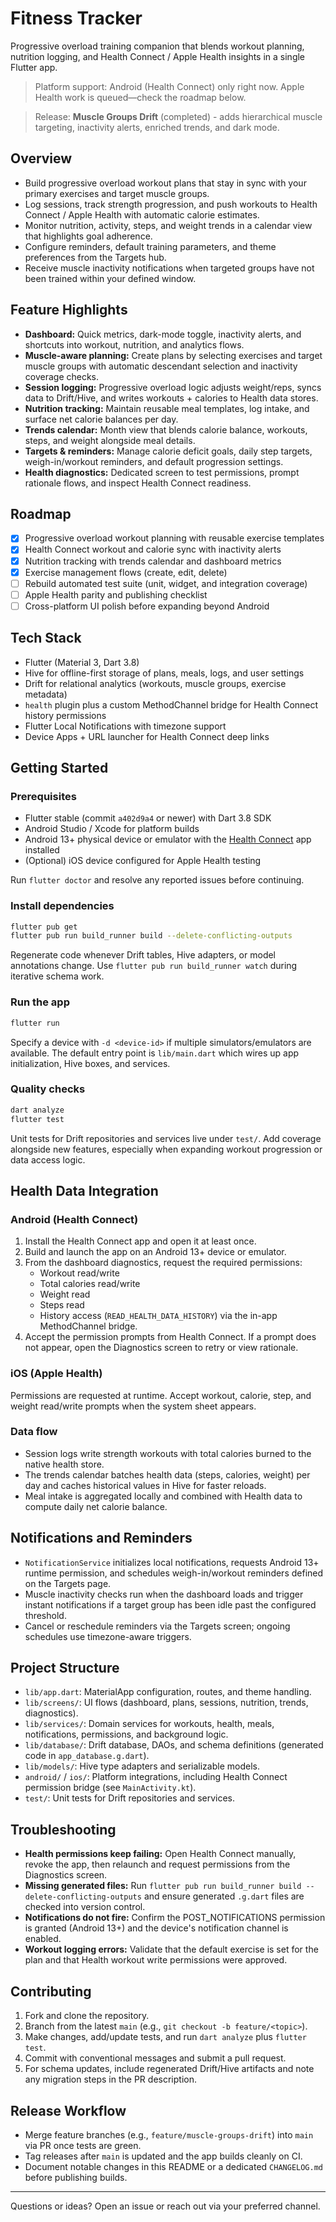 ﻿# Fitness Tracker

Progressive overload training companion that blends workout planning, nutrition logging, and Health Connect / Apple Health insights in a single Flutter app.

> Platform support: Android (Health Connect) only right now. Apple Health work is queued—check the roadmap below.

> Release: **Muscle Groups Drift** (completed) - adds hierarchical muscle targeting, inactivity alerts, enriched trends, and dark mode.

## Overview
- Build progressive overload workout plans that stay in sync with your primary exercises and target muscle groups.
- Log sessions, track strength progression, and push workouts to Health Connect / Apple Health with automatic calorie estimates.
- Monitor nutrition, activity, steps, and weight trends in a calendar view that highlights goal adherence.
- Configure reminders, default training parameters, and theme preferences from the Targets hub.
- Receive muscle inactivity notifications when targeted groups have not been trained within your defined window.

## Feature Highlights
- **Dashboard:** Quick metrics, dark-mode toggle, inactivity alerts, and shortcuts into workout, nutrition, and analytics flows.
- **Muscle-aware planning:** Create plans by selecting exercises and target muscle groups with automatic descendant selection and inactivity coverage checks.
- **Session logging:** Progressive overload logic adjusts weight/reps, syncs data to Drift/Hive, and writes workouts + calories to Health data stores.
- **Nutrition tracking:** Maintain reusable meal templates, log intake, and surface net calorie balances per day.
- **Trends calendar:** Month view that blends calorie balance, workouts, steps, and weight alongside meal details.
- **Targets & reminders:** Manage calorie deficit goals, daily step targets, weigh-in/workout reminders, and default progression settings.
- **Health diagnostics:** Dedicated screen to test permissions, prompt rationale flows, and inspect Health Connect readiness.

## Roadmap
- [x] Progressive overload workout planning with reusable exercise templates
- [x] Health Connect workout and calorie sync with inactivity alerts
- [x] Nutrition tracking with trends calendar and dashboard metrics
- [x] Exercise management flows (create, edit, delete)
- [ ] Rebuild automated test suite (unit, widget, and integration coverage)
- [ ] Apple Health parity and publishing checklist
- [ ] Cross-platform UI polish before expanding beyond Android

## Tech Stack
- Flutter (Material 3, Dart 3.8)
- Hive for offline-first storage of plans, meals, logs, and user settings
- Drift for relational analytics (workouts, muscle groups, exercise metadata)
- `health` plugin plus a custom MethodChannel bridge for Health Connect history permissions
- Flutter Local Notifications with timezone support
- Device Apps + URL launcher for Health Connect deep links

## Getting Started

### Prerequisites
- Flutter stable (commit `a402d9a4` or newer) with Dart 3.8 SDK
- Android Studio / Xcode for platform builds
- Android 13+ physical device or emulator with the [Health Connect](https://play.google.com/store/apps/details?id=com.google.android.apps.healthdata) app installed
- (Optional) iOS device configured for Apple Health testing

Run `flutter doctor` and resolve any reported issues before continuing.

### Install dependencies
```bash
flutter pub get
flutter pub run build_runner build --delete-conflicting-outputs
```
Regenerate code whenever Drift tables, Hive adapters, or model annotations change. Use `flutter pub run build_runner watch` during iterative schema work.

### Run the app
```bash
flutter run
```
Specify a device with `-d <device-id>` if multiple simulators/emulators are available. The default entry point is `lib/main.dart` which wires up app initialization, Hive boxes, and services.

### Quality checks
```bash
dart analyze
flutter test
```
Unit tests for Drift repositories and services live under `test/`. Add coverage alongside new features, especially when expanding workout progression or data access logic.

## Health Data Integration

### Android (Health Connect)
1. Install the Health Connect app and open it at least once.
2. Build and launch the app on an Android 13+ device or emulator.
3. From the dashboard diagnostics, request the required permissions:
   - Workout read/write
   - Total calories read/write
   - Weight read
   - Steps read
   - History access (`READ_HEALTH_DATA_HISTORY`) via the in-app MethodChannel bridge.
4. Accept the permission prompts from Health Connect. If a prompt does not appear, open the Diagnostics screen to retry or view rationale.

### iOS (Apple Health)
Permissions are requested at runtime. Accept workout, calorie, step, and weight read/write prompts when the system sheet appears.

### Data flow
- Session logs write strength workouts with total calories burned to the native health store.
- The trends calendar batches health data (steps, calories, weight) per day and caches historical values in Hive for faster reloads.
- Meal intake is aggregated locally and combined with Health data to compute daily net calorie balance.

## Notifications and Reminders
- `NotificationService` initializes local notifications, requests Android 13+ runtime permission, and schedules weigh-in/workout reminders defined on the Targets page.
- Muscle inactivity checks run when the dashboard loads and trigger instant notifications if a target group has been idle past the configured threshold.
- Cancel or reschedule reminders via the Targets screen; ongoing schedules use timezone-aware triggers.

## Project Structure
- `lib/app.dart`: MaterialApp configuration, routes, and theme handling.
- `lib/screens/`: UI flows (dashboard, plans, sessions, nutrition, trends, diagnostics).
- `lib/services/`: Domain services for workouts, health, meals, notifications, permissions, and background logic.
- `lib/database/`: Drift database, DAOs, and schema definitions (generated code in `app_database.g.dart`).
- `lib/models/`: Hive type adapters and serializable models.
- `android/` / `ios/`: Platform integrations, including Health Connect permission bridge (see `MainActivity.kt`).
- `test/`: Unit tests for Drift repositories and services.

## Troubleshooting
- **Health permissions keep failing:** Open Health Connect manually, revoke the app, then relaunch and request permissions from the Diagnostics screen.
- **Missing generated files:** Run `flutter pub run build_runner build --delete-conflicting-outputs` and ensure generated `.g.dart` files are checked into version control.
- **Notifications do not fire:** Confirm the POST_NOTIFICATIONS permission is granted (Android 13+) and the device's notification channel is enabled.
- **Workout logging errors:** Validate that the default exercise is set for the plan and that Health workout write permissions were approved.

## Contributing
1. Fork and clone the repository.
2. Branch from the latest `main` (e.g., `git checkout -b feature/<topic>`).
3. Make changes, add/update tests, and run `dart analyze` plus `flutter test`.
4. Commit with conventional messages and submit a pull request.
5. For schema updates, include regenerated Drift/Hive artifacts and note any migration steps in the PR description.

## Release Workflow
- Merge feature branches (e.g., `feature/muscle-groups-drift`) into `main` via PR once tests are green.
- Tag releases after `main` is updated and the app builds cleanly on CI.
- Document notable changes in this README or a dedicated `CHANGELOG.md` before publishing builds.

---

Questions or ideas? Open an issue or reach out via your preferred channel.
